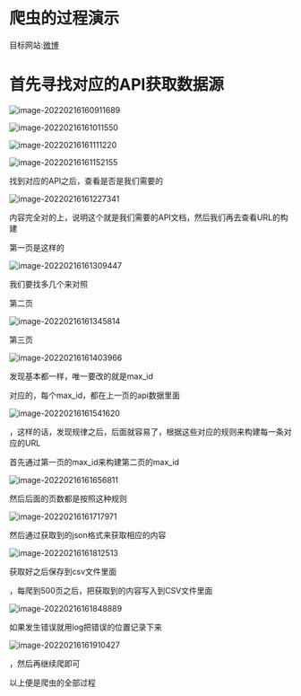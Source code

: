 # 爬虫的过程演示

目标网站:[微博](https://m.weibo.cn/)

# 首先寻找对应的API获取数据源

![image-20220216160911689](https://gitee.com/mqsnq30/gitee-table/raw/master/img/20220216160931.png)

![image-20220216161011550](https://gitee.com/mqsnq30/gitee-table/raw/master/img/20220216161011.png)

![image-20220216161111220](https://gitee.com/mqsnq30/gitee-table/raw/master/img/20220216161111.png)

![image-20220216161152155](https://gitee.com/mqsnq30/gitee-table/raw/master/img/20220216161152.png)

找到对应的API之后，查看是否是我们需要的

![image-20220216161227341](https://gitee.com/mqsnq30/gitee-table/raw/master/img/20220216161227.png)

内容完全对的上，说明这个就是我们需要的API文档，然后我们再去查看URL的构建

第一页是这样的

![image-20220216161309447](https://gitee.com/mqsnq30/gitee-table/raw/master/img/20220216161309.png)

我们要找多几个来对照

第二页

![image-20220216161345814](https://gitee.com/mqsnq30/gitee-table/raw/master/img/20220216161345.png)

第三页

![image-20220216161403966](https://gitee.com/mqsnq30/gitee-table/raw/master/img/20220216161404.png)

发现基本都一样，唯一要改的就是max_id

对应的，每个max_id，都在上一页的api数据里面

![image-20220216161541620](https://gitee.com/mqsnq30/gitee-table/raw/master/img/20220216161541.png)

，这样的话，发现规律之后，后面就容易了，根据这些对应的规则来构建每一条对应的URL

首先通过第一页的max_id来构建第二页的max_id

![image-20220216161656811](https://gitee.com/mqsnq30/gitee-table/raw/master/img/20220216161656.png)

 然后后面的页数都是按照这种规则

![image-20220216161717971](https://gitee.com/mqsnq30/gitee-table/raw/master/img/20220216161718.png)

然后通过获取到的json格式来获取相应的内容

![image-20220216161812513](https://gitee.com/mqsnq30/gitee-table/raw/master/img/20220216161812.png)

获取好之后保存到csv文件里面

，每爬到500页之后，把获取到的内容写入到CSV文件里面

![image-20220216161848889](https://gitee.com/mqsnq30/gitee-table/raw/master/img/20220216161848.png)

如果发生错误就用log把错误的位置记录下来

![image-20220216161910427](https://gitee.com/mqsnq30/gitee-table/raw/master/img/20220216161910.png)

，然后再继续爬即可



以上便是爬虫的全部过程